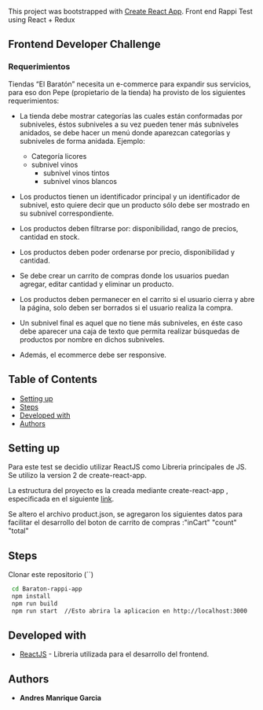 This project was bootstrapped with [Create React App](https://github.com/facebook/create-react-app).
Front end Rappi Test using React + Redux

## Frontend Developer Challenge
### Requerimientos


Tiendas “El Baratón” necesita un e-commerce para expandir sus servicios, para eso don Pepe (propietario de la tienda) ha provisto de los siguientes requerimientos:
 * La tienda debe mostrar categorías las cuales están conformadas por subniveles, éstos subniveles a su vez pueden tener más subniveles anidados, se debe hacer un menú donde aparezcan categorías y subniveles de forma anidada. Ejemplo:
 
      * Categoría licores
   * subnivel vinos
        * subnivel vinos tintos
        * subnivel vinos blancos  
        
* Los productos tienen un identificador principal y un identificador de subnivel, esto quiere decir que un producto sólo debe ser mostrado en su subnivel correspondiente.
* Los productos deben filtrarse por: disponibilidad, rango de precios, cantidad en stock.
* Los productos deben poder ordenarse por precio, disponibilidad y cantidad.
* Se debe crear un carrito de compras donde los usuarios puedan agregar, editar cantidad y eliminar un producto.
* Los productos deben permanecer en el carrito si el usuario cierra y abre la página, solo deben ser borrados si el usuario realiza la compra.
* Un subnivel final es aquel que no tiene más subniveles, en éste caso debe aparecer una caja de texto que permita realizar búsquedas de productos por nombre en dichos subniveles.
* Además, el ecommerce debe ser responsive.



## Table of Contents

- [Setting up](#setting-up)
- [Steps](#steps)
- [Developed with](#developed-with)
- [Authors](#authors)


## Setting up

Para este test se decidio utilizar ReactJS como Libreria principales de JS. Se utilizo la version 2 de create-react-app.

La estructura del proyecto es la creada mediante create-react-app , especificada en el siguiente [link](https://github.com/facebook/create-react-app).

Se altero el archivo product.json, se agregaron los siguientes datos para facilitar el desarrollo del boton de carrito de compras :"inCart"
                    "count"
                    "total" 

## Steps

 Clonar este repositorio (``)
 
 
```bash
 cd Baraton-rappi-app
 npm install
 npm run build
 npm run start  //Esto abrira la aplicacion en http://localhost:3000
 ```

## Developed with

* [ReactJS](https://reactjs.org/) - Libreria utilizada para el desarrollo del frontend.


## Authors

* **Andres Manrique Garcia**
